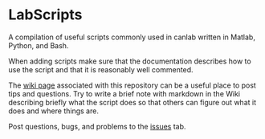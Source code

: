 LabScripts
==========

A compilation of useful scripts commonly used in canlab written in Matlab, Python, and Bash.

When adding scripts make sure that the documentation describes how to use the script and that it is reasonably well commented.

The <a href="https://github.com/canlab/CanlabScripts/wiki">wiki page</a> associated with this repository can be a useful place to post tips and questions.  Try to write a brief note with markdown in the Wiki describing briefly what the script does so that others can figure out what it does and where things are.

Post questions, bugs, and problems to the <a href = "https://github.com/canlab/CanlabScripts/issues">issues</a> tab.

